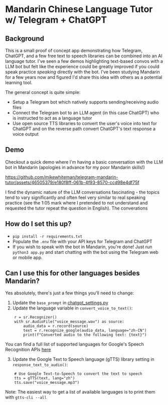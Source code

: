 # Mandarin Chinese Language Tutor w/ Telegram + ChatGPT

## Background
This is a small proof of concept app demonstrating how Telegram, ChatGPT, and a few free text to speech libraries can be combined into an AI language tutor. I've seen a few demos highlighting text-based convos with a LLM bot but felt like the experience could be greatly improved if you could speak practice _speaking_ directly with the bot.  I've been studying Mandarin for a few years now and figured I'd share this idea with others as a potential learning tool. 

The general concept is quite simple:
* Setup a Telegram bot which natively supports sending/receiving audio files
* Connect the Telegram bot to an LLM agent (in this case ChatGPT) who is instructed to act as a language tutor
* Use open source TTS libraries to convert the user's voice into text for ChatGPT and on the reverse path convert ChatGPT's text response a  voice output

## Demo

Checkout a quick demo where I'm having a basic conversation with the LLM bot in Mandarin (apologies in advance for my poor Mandarin skills!)

https://github.com/mikewhiteman/telegram-mandarin-tutor/assets/46505379/e180f8ff-061b-4f93-8570-ccd98e4df75f

I find the dynamic nature of the LLM conversations fascinating - the topics tend to vary significantly and often feel very similar to real speaking practice (see the 1:05 mark where I pretended to not understand and requested the tutor repeat the question in English). The converations 

## How do I set this up?
* `pip install -r requirements.txt`
* Populate the `.env` file with your API keys for Telegram and ChatGPT
* If you wish to speak with the bot in Mandarin, you're done! Just run `python3 app.py` and start chatting with the bot using the Telegram web or mobile app. 

## Can I use this for other languages besides Mandarin?
Yes absolutely, there's just a few things you'll need to change:
1. Update the `base_prompt` in [chatgpt_settings.py](chatgpt_settings.py)
2. Update the language variable in `convert_voice_to_text()`:

```
    r = sr.Recognizer()
    with sr.AudioFile("voice_message.wav") as source:
        audio_data = r.record(source)
        text = r.recognize_google(audio_data, language="zh-CN")
        print(f"Converted audio to the following text: {text}")
```
You can find a full list of supported languages for Google's Speech Recognition APIs [here](https://codelabs.developers.google.com/codelabs/cloud-speech-text-python3#5)

3. Update the Google Text to Speech language (gTTS) library setting in `response_text_to_audio()`:

```
    # Use Google Text-to-Speech to convert the text to speech
    tts = gTTS(text, lang="zh")
    tts.save("voice_message.mp3")
```

Note: The easiest way to get a list of available languages is to print them with `gtts-cli --all`
